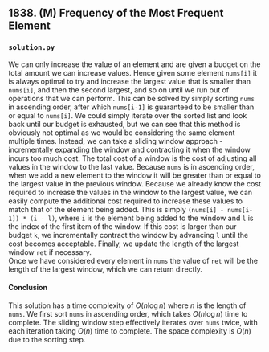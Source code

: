 ## 1838. (M) Frequency of the Most Frequent Element

### `solution.py`
We can only increase the value of an element and are given a budget on the total amount we can increase values. Hence given some element `nums[i]` it is always optimal to try and increase the largest value that is smaller than `nums[i]`, and then the second largest, and so on until we run out of operations that we can perform. This can be solved by simply sorting `nums` in ascending order, after which `nums[i-1]` is guaranteed to be smaller than or equal to `nums[i]`. We could simply iterate over the sorted list and look back until our budget is exhausted, but we can see that this method is obviously not optimal as we would be considering the same element multiple times. Instead, we can take a sliding window approach - incrementally expanding the window and contracting it when the window incurs too much cost. The total cost of a window is the cost of adjusting all values in the window to the last value. Because `nums` is in ascending order, when we add a new element to the window it will be greater than or equal to the largest value in the previous window. Because we already know the cost required to increase the values in the window to the largest value, we can easily compute the additional cost required to increase these values to match that of the element being added. This is simply `(nums[i] - nums[i-1]) * (i - l)`, where `i` is the element being added to the window and `l` is the index of the first item of the window. If this cost is larger than our budget `k`, we incrementally contract the window by advancing `l` until the cost becomes acceptable. Finally, we update the length of the largest window `ret` if necessary.  
Once we have considered every element in `nums` the value of `ret` will be the length of the largest window, which we can return directly.  

#### Conclusion
This solution has a time complexity of $O(n\log n)$ where $n$ is the length of `nums`. We first sort `nums` in ascending order, which takes $O(n\log n)$ time to complete. The sliding window step effectively iterates over `nums` twice, with each iteration taking $O(n)$ time to complete. The space complexity is $O(n)$ due to the sorting step.  
  

